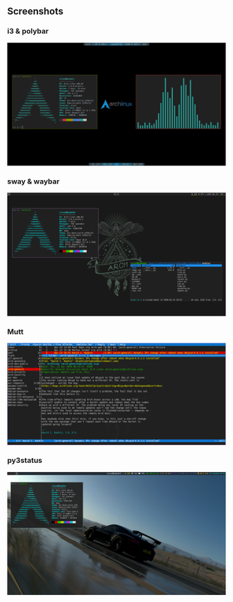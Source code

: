 ## Screenshots
### i3 & polybar
![i3](Screenshots/1.png)
### sway & waybar
![sway](Screenshots/2.png)
### Mutt
![mutt](Screenshots/3.png)
### py3status
![mutt](Screenshots/4.png)

